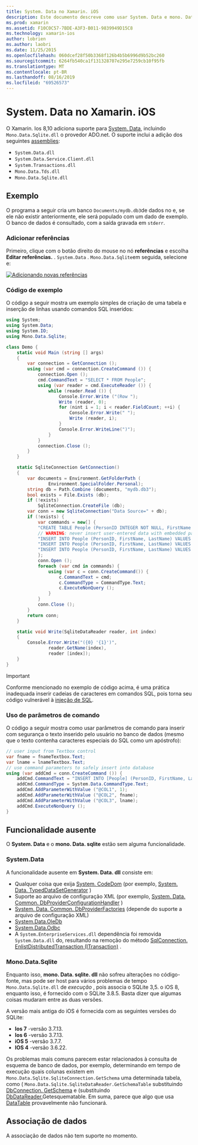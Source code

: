 ```yaml
---
title: System. Data no Xamarin. iOS
description: Este documento descreve como usar System. Data e mono. Data. sqlite. dll para acessar dados do SQLite em um aplicativo Xamarin. iOS.
ms.prod: xamarin
ms.assetid: F10C0C57-7BDE-A3F3-B011-9839949D15C8
ms.technology: xamarin-ios
author: lobrien
ms.author: laobri
ms.date: 11/25/2015
ms.openlocfilehash: 060dcef28f50b3368f126b4b5b6996d9b52bc260
ms.sourcegitcommit: 6264fb540ca1f131328707e295e7259cb10f95fb
ms.translationtype: MT
ms.contentlocale: pt-BR
ms.lasthandoff: 08/16/2019
ms.locfileid: "69526573"
---
```

# <a name="systemdata-in-xamarinios"></a>System. Data no Xamarin. iOS

O Xamarin. Ios 8,10 adiciona suporte para [System. Data](xref:System.Data), incluindo `Mono.Data.Sqlite.dll` o provedor ADO.net. O suporte inclui a adição dos seguintes [assemblies](~/cross-platform/internals/available-assemblies.md):

- `System.Data.dll`
- `System.Data.Service.Client.dll`
- `System.Transactions.dll`
- `Mono.Data.Tds.dll`
- `Mono.Data.Sqlite.dll`

<a name="Example" />

## <a name="example"></a>Exemplo

O programa a seguir cria um banco `Documents/mydb.db3`de dados no e, se ele não existir anteriormente, ele será populado com um dado de exemplo. O banco de dados é consultado, com a saída gravada em `stderr`.

### <a name="add-references"></a>Adicionar referências

Primeiro, clique com o botão direito do mouse no nó **referências** e escolha **Editar referências.** . `System.Data` . `Mono.Data.Sqlite`em seguida, selecione e:

[![](system.data-images/edit-references-sml.png "Adicionando novas referências")](system.data-images/edit-references.png#lightbox)

### <a name="sample-code"></a>Código de exemplo

O código a seguir mostra um exemplo simples de criação de uma tabela e inserção de linhas usando comandos SQL inseridos:

```csharp
using System;
using System.Data;
using System.IO;
using Mono.Data.Sqlite;

class Demo {
    static void Main (string [] args)
    {
        var connection = GetConnection ();
        using (var cmd = connection.CreateCommand ()) {
            connection.Open ();
            cmd.CommandText = "SELECT * FROM People";
            using (var reader = cmd.ExecuteReader ()) {
                while (reader.Read ()) {
                    Console.Error.Write ("(Row ");
                    Write (reader, 0);
                    for (nint i = 1; i < reader.FieldCount; ++i) {
                        Console.Error.Write(" ");
                        Write (reader, i);
                    }
                    Console.Error.WriteLine(")");
                }
            }
            connection.Close ();
        }
    }

    static SqliteConnection GetConnection()
    {
        var documents = Environment.GetFolderPath (
                Environment.SpecialFolder.Personal);
        string db = Path.Combine (documents, "mydb.db3");
        bool exists = File.Exists (db);
        if (!exists)
            SqliteConnection.CreateFile (db);
        var conn = new SqliteConnection("Data Source=" + db);
        if (!exists) {
            var commands = new[] {
            "CREATE TABLE People (PersonID INTEGER NOT NULL, FirstName ntext, LastName ntext)",
            // WARNING: never insert user-entered data with embedded parameter values
            "INSERT INTO People (PersonID, FirstName, LastName) VALUES (1, 'First', 'Last')",
            "INSERT INTO People (PersonID, FirstName, LastName) VALUES (2, 'Dewey', 'Cheatem')",
            "INSERT INTO People (PersonID, FirstName, LastName) VALUES (3, 'And', 'How')",
            };
            conn.Open ();
            foreach (var cmd in commands) {
                using (var c = conn.CreateCommand()) {
                    c.CommandText = cmd;
                    c.CommandType = CommandType.Text;
                    c.ExecuteNonQuery ();
                }
            }
            conn.Close ();
        }
        return conn;
    }

    static void Write(SqliteDataReader reader, int index)
    {
        Console.Error.Write("({0} '{1}')",
                reader.GetName(index),
                reader [index]);
    }
}
```

> [!IMPORTANT]
> Conforme mencionado no exemplo de código acima, é uma prática inadequada inserir cadeias de caracteres em comandos SQL, pois torna seu código vulnerável à [injeção de SQL](https://en.wikipedia.org/wiki/SQL_injection).


### <a name="using-command-parameters"></a>Uso de parâmetros de comando

O código a seguir mostra como usar parâmetros de comando para inserir com segurança o texto inserido pelo usuário no banco de dados (mesmo que o texto contenha caracteres especiais do SQL como um apóstrofo):

```csharp
// user input from Textbox control
var fname = fnameTextbox.Text;
var lname = lnameTextbox.Text;
// use command parameters to safely insert into database
using (var addCmd = conn.CreateCommand ()) {
    addCmd.CommandText = "INSERT INTO [People] (PersonID, FirstName, LastName) VALUES (@COL1, @COL2, @COL3)";
    addCmd.CommandType = System.Data.CommandType.Text;
    addCmd.AddParameterWithValue ("@COL1", 1);
    addCmd.AddParameterWithValue ("@COL2", fname);
    addCmd.AddParameterWithValue ("@COL3", lname);
    addCmd.ExecuteNonQuery ();
}
```

<a name="Missing_Functionality" />

## <a name="missing-functionality"></a>Funcionalidade ausente

O **System. Data** e o **mono. Data. sqlite** estão sem alguma funcionalidade.

<a name="System.Data" />

### <a name="systemdata"></a>System.Data

A funcionalidade ausente em **System. Data. dll** consiste em:

- Qualquer coisa que exija [System. CodeDom](xref:System.CodeDom) (por exemplo,  [System. Data. TypedDataSetGenerator](xref:System.Data.TypedDataSetGenerator) )
- Suporte ao arquivo de configuração XML (por exemplo,  [System. Data. Common. DbProviderConfigurationHandler](xref:System.Data.Common.DbProviderConfigurationHandler) )
- [System. Data. Common. DbProviderFactories](xref:System.Data.Common.DbProviderFactories) (depende do suporte a arquivo de configuração XML)
- [System.Data.OleDb](xref:System.Data.OleDb)
- [System.Data.Odbc](xref:System.Data.Odbc)
- A `System.EnterpriseServices.dll` dependência foi removida `System.Data.dll` do, resultando na remoção do método [SqlConnection. EnlistDistributedTransaction (ITransaction)](xref:System.Data.SqlClient.SqlConnection.EnlistDistributedTransaction*) .


<a name="Mono.Data.Sqlite" />

### <a name="monodatasqlite"></a>Mono.Data.Sqlite

Enquanto isso, **mono. Data. sqlite. dll** não sofreu alterações no código-fonte, mas pode ser host para vários problemas de tempo `Mono.Data.Sqlite.dll` de *execução* , pois associa o SQLite 3,5. o iOS 8, enquanto isso, é fornecido com o SQLite 3.8.5. Basta dizer que algumas coisas mudaram entre as duas versões.

A versão mais antiga do iOS é fornecida com as seguintes versões do SQLite:

- **Ios 7** -versão 3.7.13.
- **Ios 6** -versão 3.7.13.
- **iOS 5** -versão 3.7.7.
- **IOS 4** -versão 3.6.22.

Os problemas mais comuns parecem estar relacionados à consulta de esquema de banco de dados, por exemplo, determinando em tempo de execução quais colunas existem em `Mono.Data.Sqlite.SqliteConnection.GetSchema` uma determinada tabela, como ( `Mono.Data.Sqlite.SqliteDataReader.GetSchemaTable` substituindo [DbConnection. GetSchema](xref:System.Data.Common.DbConnection.GetSchema) e (substituindo [ DbDataReader.](xref:System.Data.Common.DbDataReader.GetSchemaTable)Getesquematable. Em suma, parece que algo que usa [DataTable](xref:System.Data.DataTable) provavelmente não funcionará.

<a name="Data_Binding" />

## <a name="data-binding"></a>Associação de dados

A associação de dados não tem suporte no momento.

